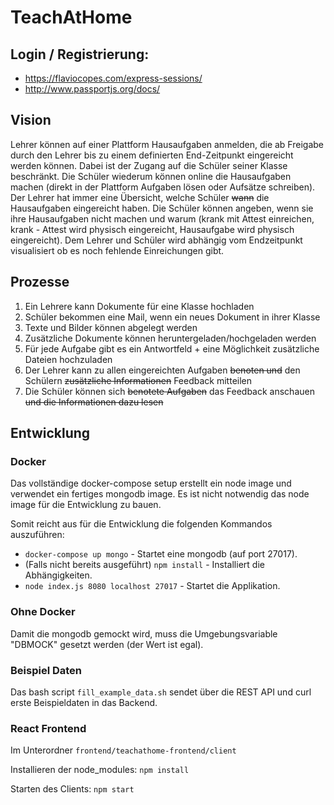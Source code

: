 # TeachAtHome

## Login / Registrierung:

- https://flaviocopes.com/express-sessions/
- http://www.passportjs.org/docs/

## Vision

Lehrer können auf einer Plattform Hausaufgaben anmelden, die ab Freigabe durch den Lehrer bis zu einem definierten End-Zeitpunkt eingereicht werden können. Dabei ist der Zugang auf die Schüler seiner Klasse beschränkt. Die Schüler wiederum können online die Hausaufgaben machen (direkt in der Plattform Aufgaben lösen oder Aufsätze schreiben). Der Lehrer hat immer eine Übersicht, welche Schüler ~~wann~~ die Hausaufgaben eingereicht haben. Die Schüler können angeben, wenn sie ihre Hausaufgaben nicht machen und warum (krank mit Attest einreichen, krank - Attest wird physisch eingereicht, Hausaufgabe wird physisch eingereicht). Dem Lehrer und Schüler wird abhängig vom Endzeitpunkt visualisiert ob es noch fehlende Einreichungen gibt.

## Prozesse

1. Ein Lehrere kann Dokumente für eine Klasse hochladen
2. Schüler bekommen eine Mail, wenn ein neues Dokument in ihrer Klasse
3. Texte und Bilder können abgelegt werden
4. Zusätzliche Dokumente können heruntergeladen/hochgeladen werden
5. Für jede Aufgabe gibt es ein Antwortfeld + eine Möglichkeit zusätzliche Dateien hochzuladen
6. Der Lehrer kann zu allen eingereichten Aufgaben ~~benoten und~~ den Schülern ~~zusätzliche Informationen~~ Feedback mitteilen
7. Die Schüler können sich ~~benotete Aufgaben~~ das Feedback anschauen ~~und die Informationen dazu lesen~~

## Entwicklung

### Docker

Das vollständige docker-compose setup erstellt ein node image und verwendet
ein fertiges mongodb image.
Es ist nicht notwendig das node image für die Entwicklung zu bauen.

Somit reicht aus für die Entwicklung die folgenden Kommandos auszuführen:

- `docker-compose up mongo` - Startet eine mongodb (auf port 27017).
- (Falls nicht bereits ausgeführt) `npm install` - Installiert die Abhängigkeiten.
- `node index.js 8080 localhost 27017` - Startet die Applikation.

### Ohne Docker

Damit die mongodb gemockt wird, muss die Umgebungsvariable "DBMOCK" gesetzt
werden (der Wert ist egal).

### Beispiel Daten

Das bash script `fill_example_data.sh` sendet über die REST API und curl erste
Beispieldaten in das Backend.

### React Frontend

Im Unterordner `frontend/teachathome-frontend/client`

Installieren der node_modules:
`npm install`

Starten des Clients:
`npm start`
